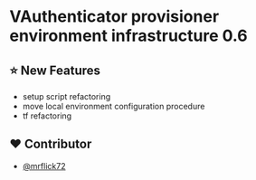 # VAuthenticator provisioner environment infrastructure 0.6

## :star: New Features

- setup script refactoring
- move local environment configuration procedure
- tf refactoring

## :heart: Contributor

- [@mrflick72](https://github.com/mrFlick72)